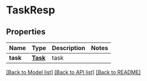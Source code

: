 # TaskResp

## Properties
Name | Type | Description | Notes
------------ | ------------- | ------------- | -------------
**task** | [**Task**](Task.md) | task | 

[[Back to Model list]](../README.md#documentation-for-models) [[Back to API list]](../README.md#documentation-for-api-endpoints) [[Back to README]](../README.md)


